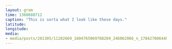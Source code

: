 ```yaml
---
layout: gram
time: 1368688712
caption: "This is sorta what I look like these days."
latitude: 
longitude: 
media:
- media/posts/201305/11282669_1604765069788269_246062066_n_17842700644000351.jpg
---
```

